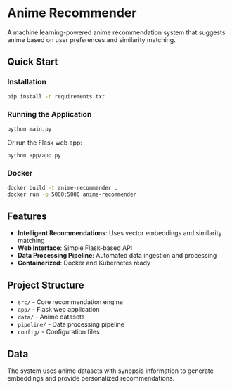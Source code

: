 # Anime Recommender

A machine learning-powered anime recommendation system that suggests anime based on user preferences and similarity matching.

## Quick Start

### Installation

```bash
pip install -r requirements.txt
```

### Running the Application

```bash
python main.py
```

Or run the Flask web app:

```bash
python app/app.py
```

### Docker

```bash
docker build -t anime-recommender .
docker run -p 5000:5000 anime-recommender
```

## Features

- **Intelligent Recommendations**: Uses vector embeddings and similarity matching
- **Web Interface**: Simple Flask-based API
- **Data Processing Pipeline**: Automated data ingestion and processing
- **Containerized**: Docker and Kubernetes ready

## Project Structure

- `src/` - Core recommendation engine
- `app/` - Flask web application  
- `data/` - Anime datasets
- `pipeline/` - Data processing pipeline
- `config/` - Configuration files

## Data

The system uses anime datasets with synopsis information to generate embeddings and provide personalized recommendations.

